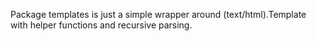 Package templates is just a simple wrapper around (text/html).Template
with helper functions and recursive parsing.
